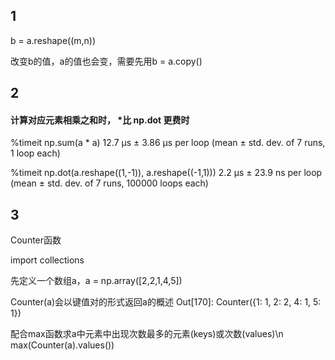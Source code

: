 ## 1
b = a.reshape((m,n))

改变b的值，a的值也会变，需要先用b = a.copy()
## 2
#### 计算对应元素相乘之和时， *比 np.dot 更费时
%timeit np.sum(a * a)
12.7 µs ± 3.86 µs per loop (mean ± std. dev. of 7 runs, 1 loop each)

%timeit np.dot(a.reshape((1,-1)), a.reshape((-1,1)))
2.2 µs ± 23.9 ns per loop (mean ± std. dev. of 7 runs, 100000 loops each)
## 3
Counter函数

import collections

先定义一个数组a，a = np.array([2,2,1,4,5])

Counter(a)会以键值对的形式返回a的概述
Out[170]: Counter({1: 1, 2: 2, 4: 1, 5: 1})

配合max函数求a中元素中出现次数最多的元素(keys)或次数(values)\n
max(Counter(a).values())

